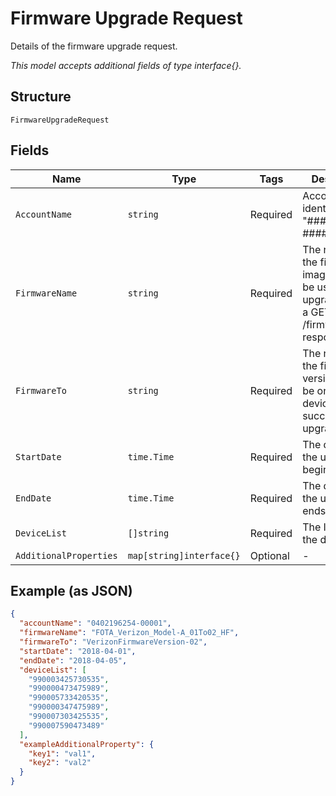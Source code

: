 
# Firmware Upgrade Request

Details of the firmware upgrade request.

*This model accepts additional fields of type interface{}.*

## Structure

`FirmwareUpgradeRequest`

## Fields

| Name | Type | Tags | Description |
|  --- | --- | --- | --- |
| `AccountName` | `string` | Required | Account identifier in "##########-#####". |
| `FirmwareName` | `string` | Required | The name of the firmware image that will be used for the upgrade, from a GET /firmware response. |
| `FirmwareTo` | `string` | Required | The name of the firmware version that will be on the devices after a successful upgrade. |
| `StartDate` | `time.Time` | Required | The date that the upgrade begins. |
| `EndDate` | `time.Time` | Required | The date that the upgrade ends. |
| `DeviceList` | `[]string` | Required | The IMEIs of the devices. |
| `AdditionalProperties` | `map[string]interface{}` | Optional | - |

## Example (as JSON)

```json
{
  "accountName": "0402196254-00001",
  "firmwareName": "FOTA_Verizon_Model-A_01To02_HF",
  "firmwareTo": "VerizonFirmwareVersion-02",
  "startDate": "2018-04-01",
  "endDate": "2018-04-05",
  "deviceList": [
    "990003425730535",
    "990000473475989",
    "990005733420535",
    "990000347475989",
    "990007303425535",
    "990007590473489"
  ],
  "exampleAdditionalProperty": {
    "key1": "val1",
    "key2": "val2"
  }
}
```

